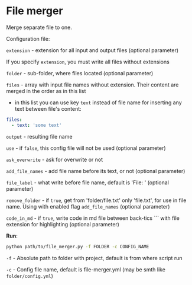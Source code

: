# File merger

Merge separate file to one.

Configuration file:

`extension` - extension for all input and output files (optional parameter)

If you specify `extension`, you must write all files without extensions

`folder` - sub-folder, where files located (optional parameter)

`files` - array with input file names without extension. Their content are merged in the order as in this list

- in this list you can use key `text` instead of file name for inserting any text between file's content:

```yaml
files:
  - text: 'some text'
```

`output` - resulting file name

`use` - if `false`, this config file will not be used (optional parameter)

`ask_overwrite` - ask for overwrite or not

`add_file_names` - add file name before its text, or not (optional parameter)

`file_label` - what write before file name, default is 'File: ' (optional parameter)

`remove_folder` - if `true`, get from 'folder/file.txt' only 'file.txt', for use in file name. Using with enabled flag `add_file_names` (optional parameter)

`code_in_md` - if `true`, write code in md file between back-tics ``` with file extension for highlighting (optional parameter)

**Run**:

```bash
python path/to/file_merger.py -f FOLDER -c CONFIG_NAME
```

`-f` - Absolute path to folder with project, default is from where script run

`-c` - Config file name, default is file-merger.yml (may be smth like `folder/config.yml`)

